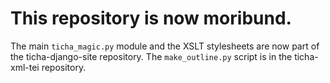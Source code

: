 # This repository is now moribund.

The main `ticha_magic.py` module and the XSLT stylesheets are now part of the ticha-django-site
repository. The `make_outline.py` script is in the ticha-xml-tei repository.
